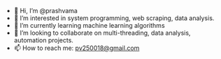 - 👋 Hi, I’m @prashvama
- 👀 I’m interested in system programming, web scraping, data analysis.
- 🌱 I’m currently learning machine learning algorithms
- 💞️ I’m looking to collaborate on multi-threading, data analysis, automation projects.
- 📫 How to reach me: pv250018@gmail.com

<!---
prashvama/prashvama is a ✨ special ✨ repository because its `README.md` (this file) appears on your GitHub profile.
You can click the Preview link to take a look at your changes.
--->

